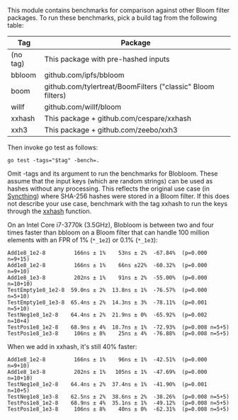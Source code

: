 This module contains benchmarks for comparison against other Bloom filter
packages. To run these benchmarks, pick a build tag from the following table:

| Tag      | Package                                                     |
| -------- | ----------------------------------------------------------- |
| (no tag) | This package with pre-hashed inputs                         |
| bbloom   | github.com/ipfs/bbloom                                      |
| boom     | github.com/tylertreat/BoomFilters ("classic" Bloom filters) |
| willf    | github.com/willf/bloom                                      |
| xxhash   | This package + github.com/cespare/xxhash                    |
| xxh3     | This package + github.com/zeebo/xxh3                        |

Then invoke go test as follows:

    go test -tags="$tag" -bench=.

Omit -tags and its argument to run the benchmarks for Blobloom. These assume
that the input keys (which are random strings) can be used as hashes without
any processing. This reflects the original use case (in [Syncthing](
https://syncthing.net)) where SHA-256 hashes were stored in a Bloom filter.
If this does not describe your use case, benchmark with the tag xxhash
to run the keys through the [xxhash](https://github.com/cespare/xxhash)
function.

On an Intel Core i7-3770k (3.5GHz), Blobloom is between two and four times
faster than bbloom on a Bloom filter that can handle 100 million elements with
an FPR of 1% (``*_1e2``) or 0.1% (``*_1e3``):

    Add1e8_1e2-8         166ns ± 1%    53ns ± 2%  -67.84%  (p=0.000 n=9+15)
    Add1e8_1e2-8         166ns ± 1%    66ns ±22%  -60.32%  (p=0.000 n=9+10)
    Add1e8_1e3-8         202ns ± 1%    91ns ± 2%  -55.00%  (p=0.000 n=10+10)
    TestEmpty1e8_1e2-8  59.0ns ± 2%  13.8ns ± 1%  -76.57%  (p=0.000 n=5+10)
    TestEmpty1e8_1e3-8  65.4ns ± 2%  14.3ns ± 3%  -78.11%  (p=0.001 n=5+10)
    TestNeg1e8_1e2-8    64.4ns ± 2%  21.9ns ± 0%  -65.92%  (p=0.002 n=10+4)
    TestPos1e8_1e2-8    68.9ns ± 4%  18.7ns ± 1%  -72.93%  (p=0.008 n=5+5)
    TestPos1e8_1e3-8     106ns ± 8%    25ns ± 4%  -76.88%  (p=0.008 n=5+5)

When we add in xxhash, it's still 40% faster:

    Add1e8_1e2-8         166ns ± 1%    96ns ± 1%  -42.51%  (p=0.000 n=9+10)
    Add1e8_1e3-8         202ns ± 1%   105ns ± 1%  -47.69%  (p=0.000 n=10+10)
    TestNeg1e8_1e2-8    64.4ns ± 2%  37.4ns ± 1%  -41.90%  (p=0.001 n=10+5)
    TestNeg1e8_1e3-8    62.5ns ± 2%  38.6ns ± 2%  -38.26%  (p=0.008 n=5+5)
    TestPos1e8_1e2-8    68.9ns ± 4%  35.1ns ± 1%  -49.12%  (p=0.008 n=5+5)
    TestPos1e8_1e3-8     106ns ± 8%    40ns ± 0%  -62.31%  (p=0.008 n=5+5)
